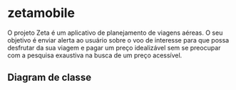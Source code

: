 # zetamobile

O projeto Zeta é um aplicativo de planejamento de viagens aéreas. O
seu objetivo é enviar alerta ao usuário sobre o voo de interesse para que possa
desfrutar da sua viagem e pagar um preço idealizável sem se preocupar com a
pesquisa exaustiva na busca de um preço acessível.

<h2> Diagram de classe <h2>

